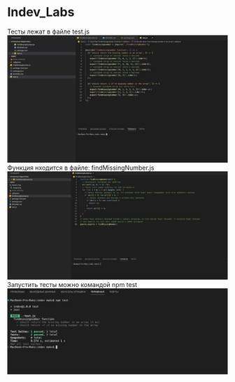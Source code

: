 # Indev_Labs
Тесты лежат в файле test.js
![alt text](image.png)
Функция нходится в файле: findMissingNumber.js
![alt text](image_func.png)
Запустить тесты можно командой npm test
![alt text](image_test.png)